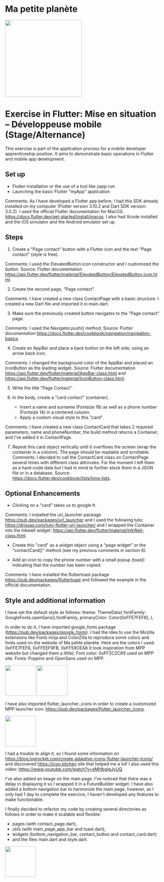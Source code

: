 # Ma petite planète

 <img src="https://github.com/Nastiakor/mpp_exercice/assets/114946987/e7f226e4-17ca-477c-85d7-f04f66b1e756" width="250"> 

# Exercise in Flutter: Mise en situation – Développeuse mobile (Stage/Alternance)

This exercise is part of the application process for a mobile developer apprenticeship position. It aims to demonstrate basic operations in Flutter and mobile app development.

## Set up
- Flutter installation or the use of a tool like zapp.run
- Launching the basic Flutter "myApp" application

Comments: As I have developed a Flutter app before, I had this SDK already installed on my computer (Flutter version 3.10.2 and Dart SDK version: 3.0.2). I used the official Flutter documentation for MacOS: https://docs.flutter.dev/get-started/install/macos. 
I also had Xcode installed and the iOS simulator and the Android emulator set up. 

## Steps
1. Create a "Page contact" button with a Flutter icon and the text "Page contact" (style is free). 

Comments: I used the ElevatedButton.icon constructor and I customized the button.
Source: Flutter documentation https://api.flutter.dev/flutter/material/ElevatedButton/ElevatedButton.icon.html. 

2. Create the second page, "Page contact". 

Comments: I have created a new class ContactPage with a basic structure. I created a new Dart file and imported it in main.dart.

3. Make sure the previously created button navigates to the "Page contact" page. 

Comments: I used the Navigator.push() method.
Source: Flutter documentation https://docs.flutter.dev/cookbook/navigation/navigation-basics

4. Create an AppBar and place a back button on the left side, using an arrow back icon. 

Comments: I changed the background color of the AppBar and placed an IconButton as the leading widget.
Source: Flutter documentation https://api.flutter.dev/flutter/material/AppBar-class.html and
https://api.flutter.dev/flutter/material/IconButton-class.html.

5. Write the title "Page Contact". 

6. In the body, create a "card contact" (container).
   - Insert a name and surname (Fontsize 18) as well as a phone number (Fontsize 14) in a centered column.
   - Apply a custom visual style to this "card". 
 
Comments: I have created a new class ContactCard that takes 2 required parameters, name and phoneNumber, the build method returns a Container; and I've added it in ContactPage. 

7. Repeat this card object vertically until it overflows the screen (wrap the container in a column). The page should be readable and scrollable. 
Comments: I decided to call the ContactCard class on ContactPage several times with different class attrinutes. For the moment I left them as a hard-code data but I had in mind to further stock them in a JSON file or in a database. 
Source: https://docs.flutter.dev/cookbook/lists/long-lists.

## Optional Enhancements
- Clicking on a "card" takes us to google.fr. 

Comments: I installed the url_launcher package https://pub.dev/packages/url_launcher and I used the following tuto: 
https://drissas.com/tuto-flutter-url-launcher/
and I wrapped the Container into the Inkwell widget: https://api.flutter.dev/flutter/material/InkWell-class.html.

- Create this "card" as a widget object using a "page widget" or the "contactCard()" method (see my previous comments in section 6).

- Add an icon to copy the phone number with a small popup (toast) indicating that the number has been copied. 

Comments: I have installed the fluttertoast package https://pub.dev/packages/fluttertoast and followed the example in the official documentation.

## Style and additional information
I have set the default style as follows: 
theme: ThemeData(
        fontFamily: GoogleFonts.openSans().fontFamily,
        primaryColor: Color(0xFFE7FEF6),
      ), 
      
In order to do it, I have imported google_fonts package (https://pub.dev/packages/google_fonts). 
I had the idea to use the Mozilla extensions like Fonts ninja and ColorZilla to reproduce some colors and fonts used on the website of Ma petite planète. Here are the colors I used: 0xFFE7FEF6, 0xFFEEF9FB, 0xFF59CEA8 (I took inspiration from MPP website but changed them a little). Font color: 0xFF2C2C69 used on MPP site. Fonts: Poppins and OpenSans used on MPP. 

<p float="left"> 
 <img src="https://github.com/Nastiakor/mpp_exercice/assets/114946987/5f998cba-dd74-438b-b45f-18345e10cefc" width="100" /> 
 <img src="https://github.com/Nastiakor/mpp_exercice/assets/114946987/3047470b-803b-4d95-92ad-bfe00cf27e93" width="100" /> 
</p>

I have also imported flutter_launcher_icons in order to create a customized MPP launcher icon: https://pub.dev/packages/flutter_launcher_icons.

<img src="https://github.com/Nastiakor/mpp_exercice/assets/114946987/ed2b5c3a-ed33-4979-a8e6-a91e6507bf5b" width="100"> 

I had a trouble to align it, so I found some information on https://blog.logrocket.com/create-adaptive-icons-flutter-launcher-icons/
and discovered https://icon.kitchen site that helped me a lot! I also used this video: https://www.youtube.com/watch?v=eMHbgIgJyUQ.

I've also added an image on the main page. I've noticed that there was a delay in displaying it so I wrapped it in a FutureBuilder widget.
I have also added a bottom navigation bar to harmonize the main page, however, as I only had 1 day to complete the exercice, I haven't developed any features to make functionable.

I finally decided to refactor my code by creating several directories as follows in order to make it scalable and flexible: 
- pages (with contact_page.dart), 
- utils (with main_page_app_bar and toast.dart),
- widgets (bottom_navigation_bar, contact_button and contact_card.dart)
- and the files main.dart and style.dart.

<img src="https://github.com/Nastiakor/mpp_exercice/assets/114946987/683a2ad4-45f9-4a0b-9626-0fe6f19fa5e9" width="100"> 









